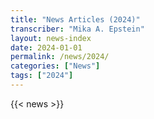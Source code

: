 ```yaml
---
title: "News Articles (2024)"
transcriber: "Mika A. Epstein"
layout: news-index
date: 2024-01-01
permalink: /news/2024/
categories: ["News"]
tags: ["2024"]
---
```


{{< news >}}
